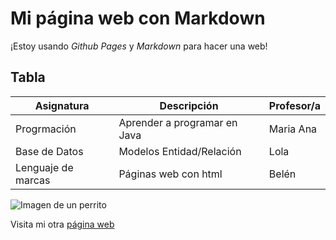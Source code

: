 # Mi página web con **Markdown**

¡Estoy usando *Github Pages* y *Markdown* para hacer una web!

## Tabla

| Asignatura          | Descripción                     | Profesor/a   |
|---------------------|---------------------------------|--------------|
| Progrmación         | Aprender a programar en Java    | Maria Ana    |
| Base de Datos       | Modelos Entidad/Relación        | Lola         |
| Lenguaje de marcas  | Páginas web con html            | Belén        |

![Imagen de un perrito](https://images.unsplash.com/photo-1532353949707-2e77707ee8a7?q=80&w=2670&auto=format&fit=crop&ixlib=rb-4.0.3&ixid=M3wxMjA3fDB8MHxwaG90by1wYWdlfHx8fGVufDB8fHx8fA%3D%3D)

Visita mi otra [página web](https://juancarlosoltra.github.io/desktop-tutorial/)

